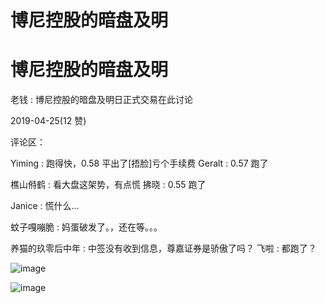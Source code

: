 # 博尼控股的暗盘及明

# 博尼控股的暗盘及明

老钱 : 博尼控股的暗盘及明日正式交易在此讨论

2019-04-25(12 赞)

评论区：

Yiming : 跑得快，0.58 平出了[捂脸]亏个手续费 Geralt : 0.57 跑了

樵山偫鹤 : 看大盘这架势，有点慌 拂晓 : 0.55 跑了

Janice : 慌什么…

蚊子嘎嘣脆 : 妈蛋破发了。，还在等。。。

养猫的玖零后中年 : 中签没有收到信息，尊嘉证券是骄傲了吗？ 飞啦 : 都跑了？

![image](img/Image_243.png)

![image](img/Image_244.png)